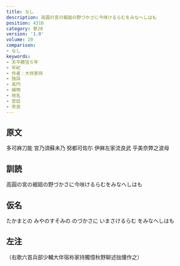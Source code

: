 ```yaml
---
title: なし
description: 高圓の宮の裾廻の野づかさに今咲けるらむをみなへしはも
position: 4316
category: 巻20
version: '1.0'
volume: 20
comparison:
- なし
keywords:
- 天平勝宝６年
- 年紀
- 作者：大伴家持
- 独詠
- 高円
- 植物
- 地名
- 宮廷
- 奈良
---
```


## 原文

多可麻刀能 宮乃須蘇未乃 努都可佐尓 伊麻左家流良武 乎美奈弊之波母

## 訓読

高圓の宮の裾廻の野づかさに今咲けるらむをみなへしはも

## 仮名

たかまとの みやのすそみの のづかさに いまさけるらむ をみなへしはも

## 左注

（右歌六首兵部少輔大伴宿祢家持獨憶秋野聊述拙懐作之）
